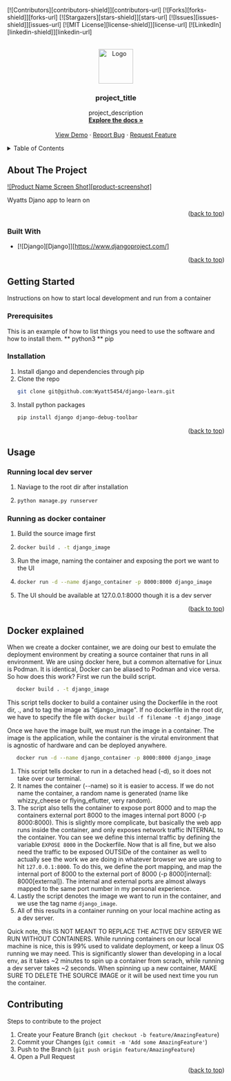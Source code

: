 <!-- Improved compatibility of back to top link: See: https://github.com/othneildrew/Best-README-Template/pull/73 -->

<a name="readme-top"></a>

<!--
*** Thanks for checking out the Best-README-Template. If you have a suggestion
*** that would make this better, please fork the repo and create a pull request
*** or simply open an issue with the tag "enhancement".
*** Don't forget to give the project a star!
*** Thanks again! Now go create something AMAZING! :D
-->

<!-- PROJECT SHIELDS -->
<!--
*** I'm using markdown "reference style" links for readability.
*** Reference links are enclosed in brackets [ ] instead of parentheses ( ).
*** See the bottom of this document for the declaration of the reference variables
*** for contributors-url, forks-url, etc. This is an optional, concise syntax you may use.
*** https://www.markdownguide.org/basic-syntax/#reference-style-links
-->

[![Contributors][contributors-shield]][contributors-url]
[![Forks][forks-shield]][forks-url]
[![Stargazers][stars-shield]][stars-url]
[![Issues][issues-shield]][issues-url]
[![MIT License][license-shield]][license-url]
[![LinkedIn][linkedin-shield]][linkedin-url]

<!-- PROJECT LOGO -->
<br />
<div align="center">
  <a href="https://github.com/github_username/repo_name">
    <img src="images/logo.png" alt="Logo" width="80" height="80">
  </a>

<h3 align="center">project_title</h3>

  <p align="center">
    project_description
    <br />
    <a href="https://github.com/github_username/repo_name"><strong>Explore the docs »</strong></a>
    <br />
    <br />
    <a href="https://github.com/github_username/repo_name">View Demo</a>
    ·
    <a href="https://github.com/github_username/repo_name/issues">Report Bug</a>
    ·
    <a href="https://github.com/github_username/repo_name/issues">Request Feature</a>
  </p>
</div>

<!-- TABLE OF CONTENTS -->
<details>
  <summary>Table of Contents</summary>
  <ol>
    <li>
      <a href="#about-the-project">About The Project</a>
      <ul>
        <li><a href="#built-with">Built With</a></li>
      </ul>
    </li>
    <li>
      <a href="#getting-started">Getting Started</a>
      <ul>
        <li><a href="#prerequisites">Prerequisites</a></li>
        <li><a href="#installation">Installation</a></li>
      </ul>
    </li>
    <li><a href="#usage">Usage</a></li>
    <ul><li><a href="#docker-explained" >Docker Explained </a></li></ul>
    <li><a href="#contributing">Contributing</a></li>
  </ol>
</details>

<!-- ABOUT THE PROJECT -->

## About The Project

[![Product Name Screen Shot][product-screenshot]](https://example.com)

Wyatts Djano app to learn on

<p align="right">(<a href="#readme-top">back to top</a>)</p>

### Built With

- [![Django][Django]][https://www.djangoproject.com/]

<p align="right">(<a href="#readme-top">back to top</a>)</p>

<!-- GETTING STARTED -->

## Getting Started

Instructions on how to start local development and run from a container

### Prerequisites

This is an example of how to list things you need to use the software and how to install them.
** python3
** pip

### Installation

1. Install django and dependencies through pip
2. Clone the repo
   ```sh
   git clone git@github.com:Wyatt5454/django-learn.git
   ```
3. Install python packages
   ```sh
   pip install django django-debug-toolbar
   ```

<p align="right">(<a href="#readme-top">back to top</a>)</p>

<!-- USAGE EXAMPLES -->

## Usage

### Running local dev server

1. Naviage to the root dir after installation
2. ```sh
   python manage.py runserver
   ```

### Running as docker container

1. Build the source image first
2. ```sh
   docker build . -t django_image
   ```
3. Run the image, naming the container and exposing the port we want to the UI
4. ```sh
   docker run -d --name django_container -p 8000:8000 django_image
   ```
5. The UI should be available at 127.0.0.1:8000 though it is a dev server

<p align="right">(<a href="#readme-top">back to top</a>)</p>

## Docker explained

When we create a docker container, we are doing our best to emulate the deployment environment by creating a source container that runs in all environment. We are using docker here, but a common alternative for Linux is Podman. It is identical, Docker can be aliased to Podman and vice versa.
So how does this work?
First we run the build script. 
```sh
   docker build . -t django_image
```
This script tells docker to build a container using the Dockerfile in the root dir, ., and to tag the image as "django_image".
If no dockerfile in the root dir, we have to specify the file with `docker build -f filename -t django_image`

Once we have the image built, we must run the image in a container. The image is the application, while the container is the virutal environment that is agnostic of hardware and can be deployed anywhere. 
```sh
   docker run -d --name django_container -p 8000:8000 django_image
```
1. This script tells docker to run in a detached head (-d), so it does not take over our terminal. 
2. It names the container (--name) so it is easier to access. If we do not name the container, a random name is generated (name like whizzy_cheese or flying_eflutter, very random). 
3. The script also tells the container to expose port 8000 and to map the containers external port 8000 to the images internal port 8000 (-p 8000:8000). This is slightly more complicate, but basically the web app runs inside the container, and only exposes network traffic INTERNAL to the container. You can see we define this internal traffic by defining the variable `EXPOSE 8000` in the Dockerfile. Now that is all fine, but we also need the traffic to be exposed OUTSIDe of the container as well to actually see the work we are doing in whatever browser we are using to hit `127.0.0.1:8000`. To do this, we define the port mapping, and map the internal port of 8000 to the external port of 8000 (-p 8000[internal]: 8000[external]). The internal and external ports are almost always mapped to the same port number in my personal experience.
4. Lastly the script denotes the image we want to run in the container, and we use the tag name `django_image`. 
5. All of this results in a container running on your local machine acting as a dev server. 

Quick note, this IS NOT MEANT TO REPLACE THE ACTIVE DEV SERVER WE RUN WITHOUT CONTAINERS. While running containers on our local machine is nice, this is 99% used to validate deployment, or keep a linux OS running we may need. This is significantly slower than developing in a local env, as it takes ~2 minutes to spin up a container from scrach, while running a dev server takes ~2 seconds. When spinning up a new container, MAKE SURE TO DELETE THE SOURCE IMAGE or it will be used next time you run the container.

<!-- CONTRIBUTING -->

## Contributing

Steps to contribute to the project

1. Create your Feature Branch (`git checkout -b feature/AmazingFeature`)
2. Commit your Changes (`git commit -m 'Add some AmazingFeature'`)
3. Push to the Branch (`git push origin feature/AmazingFeature`)
4. Open a Pull Request

<p align="right">(<a href="#readme-top">back to top</a>)</p>

